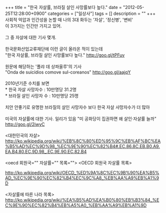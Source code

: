 +++
title = "한국 자살률, 브라질 살인 사망률보다 높다."
date = "2012-05-25T12:28:00+0900"
categories = ["일상사"]
tags = []
description = ""
+++
<span class="copyright_entry" style="display:block;" title="한국 자살률, 브라질 살인 사망률보다 높다.@@**@@http://shed.egloos.com/3843967"></span>사회적 억압과 인간성을 논할 때 나의 3대 화두는 '자살', '정신병', '변비' 
<br>이 3가지는 인간만 가지고 있어.
<br>
<br>그 중 자살에 대한 기사 몇개.
<br>
<br>한국문화산업교류재단에 이런 글이 올라온 적이 있는데
<br>"한국 자살률, 브라질 살인 사망률보다 높다." 
<a href="http://goo.gl/tPFuv" target="_blank">http://goo.gl/tPFuv</a>
<br>
<br>원문에 해당하는 '폴랴 데 상파울루'의 기사
<br>"Onda de suicídios comove sul-coreanos" 
<a href="http://goo.gl/aajqY" target="_blank">http://goo.gl/aajqY</a>
<br>
<br>2010년기준 수치를 보면
<br>* 한국 자살 사망자수 : 10만명당 31.2명
<br>* 브라질 살인 사망자 수 : 10만명당 25명
<br>
<br>치안 안좋기로 유명한 브라질의 살인 사망자수 보다 한국 자살 사망자수가 더 많아
<br>
<br>미국의 자살률에 대한 기사. 일리가 있음 "미 공화당이 집권하면 왜 살인·자살률 늘까" 
<a href="http://goo.gl/2iwyC" target="_blank">http://goo.gl/2iwyC</a>
<br>
<br>&lt;대한민국의 자살&gt;
<br>
<a href="http://ko.wikipedia.org/wiki/%EB%8C%80%ED%95%9C%EB%AF%BC%EA%B5%AD%EC%9D%98_%EC%9E%90%EC%82%B4#.EC.86.8C.EB.B0.A9.EA.B4.80.EC.9D.98_.EC.9E.90.EC.82.B4" target="_blank">http://ko.wikipedia.org/wiki/%EB%8C%80%ED%95%9C%EB%AF%BC%EA%B5%AD%EC%9D%98_%EC%9E%90%EC%82%B4#.EC.86.8C.EB.B0.A9.EA.B4.80.EC.9D.98_.EC.9E.90.EC.82.B4</a>
<br>
<br>
<oecd 회원국="" 자살률="" 목록="">
 &lt;OECD 회원국 자살률 목록&gt;
</oecd>
<div>
 <oecd 회원국="" 자살률="" 목록="">
  <a href="http://ko.wikipedia.org/wiki/OECD_%ED%9A%8C%EC%9B%90%EA%B5%AD_%EC%9E%90%EC%82%B4%EC%9C%A8_%EB%AA%A9%EB%A1%9D" target="_blank">http://ko.wikipedia.org/wiki/OECD_%ED%9A%8C%EC%9B%90%EA%B5%AD_%EC%9E%90%EC%82%B4%EC%9C%A8_%EB%AA%A9%EB%A1%9D</a>
  <br>
  <br>&lt;자살률에 따른 나라 목록&gt;
  <br>
  <a href="http://ko.wikipedia.org/wiki/%EA%B5%AD%EA%B0%80%EB%B3%84_%EC%9E%90%EC%82%B4%EB%A5%A0_%EB%AA%A9%EB%A1%9D" target="_blank">http://ko.wikipedia.org/wiki/%EA%B5%AD%EA%B0%80%EB%B3%84_%EC%9E%90%EC%82%B4%EB%A5%A0_%EB%AA%A9%EB%A1%9D</a>
 </oecd>
</div> 
<!--
       <rdf:RDF xmlns:rdf="http://www.w3.org/1999/02/22-rdf-syntax-ns#"
		    xmlns:dc="http://purl.org/dc/elements/1.1/"
		    xmlns:trackback="http://madskills.com/public/xml/rss/module/trackback/">
       <rdf:Description
	        rdf:about="http://shed.egloos.com/3843967"
	        dc:identifier="http://shed.egloos.com/3843967"
	        dc:title="한국 자살률, 브라질 살인 사망률보다 높다."
	        trackback:ping="http://shed.egloos.com/tb/3843967"/>
       </rdf:RDF>
       -->

<ul></ul>